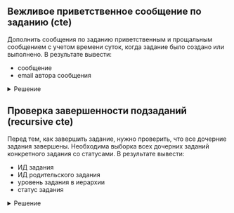 ## Вежливое приветственное сообщение по заданию (cte)
Дополнить сообщения по заданию приветственным и прощальным сообщением с учетом времени суток, когда задание было создано или выполнено.
В результате вывести:
- сообщение
- email автора сообщения

<details>
  <summary>Решение</summary>

```sql
with task_info
  as (select id                              as task_id
           , date_part('hour', created_at)   as created_at_hour
           , date_part('hour', completed_at) as completed_at_hour
        from tasks
       where id = :task_id)
select case when ti.created_at_hour between  6 and 10 then 'Доброе утро!'
            when ti.created_at_hour between 11 and 17 then 'Добрый день!'
            when ti.created_at_hour between 18 and 20 then 'Добрый вечер!'
            else 'Доброй ночи!'
       end             as message
     , 'n/a'           as author_email
  from task_info ti
union all
select tc.message
     ,  u.email
  from task_comments tc
  join users u on tc.author_user_id = u.id
 where tc.task_id = :task_id
union all
select case when ti.completed_at_hour between  6 and 17 then 'Хорошего дня!'
            when ti.completed_at_hour between 18 and 20 then 'Хорошего вечера!'
            else 'Спокойной ночи!'
       end             as message
     , 'n/a'           as author_email
  from task_info ti
```
</details>

## Проверка завершенности подзаданий (recursive cte)
Перед тем, как завершить задание, нужно проверить, что все дочерние задания завершены.
Необходима выборка всех дочерних заданий конкретного задания со статусами.
В результате вывести:
- ИД задания
- ИД родительского задания
- уровень задания в иерархии
- статус задания

<details>
  <summary>Решение</summary>

```sql
with recursive tasks_tree
  as (select t.id
           , t.parent_task_id
           , t.status
           , 1 as level
           , '/' || t.id::text as path
        from tasks t
       where t.id = :task_id
      union all
      select t.id
           , t.parent_task_id
           , t.status
           , tt.level + 1 as level
           , tt.path || '/' || t.id::text as path
        from tasks t
        join tasks_tree tt on t.parent_task_id = tt.id)
select *
from tasks_tree
```
</details>
